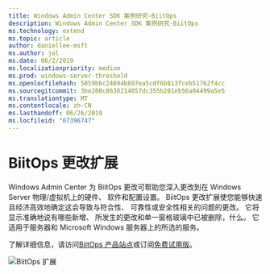 ```yaml
---
title: Windows Admin Center SDK 案例研究-BiitOps
description: Windows Admin Center SDK 案例研究-BiitOps
ms.technology: extend
ms.topic: article
author: daniellee-msft
ms.author: jol
ms.date: 06/2/2019
ms.localizationpriority: medium
ms.prod: windows-server-threshold
ms.openlocfilehash: 5059bbc24894b897ea5cdf6b813fceb51762f4cc
ms.sourcegitcommit: 3be280c8638214857dc355b201eb56a04499a5e5
ms.translationtype: MT
ms.contentlocale: zh-CN
ms.lasthandoff: 06/26/2019
ms.locfileid: "67396747"
---
```

# <a name="biitops-changes-extension"></a>BiitOps 更改扩展

Windows Admin Center 为 BiitOps 更改可帮助您深入更改到在 Windows Server 物理/虚拟机上的硬件、 软件和配置设置。 BiitOps 更改扩展使您能够快速且经济高效地确定这会导致与符合性、 可靠性或安全性相关的问题的更改。 它将显示准确地说有哪些新增、 所发生的更改和单一窗格玻璃中已被删除，什么。 它适用于服务器和 Microsoft Windows 服务器上的所选的服务。

了解详细信息，请访问[BiitOps 产品站点](http://www.biitops.com/solutions/changes-for-wac/)或订阅[免费试用版](http://www.biitops.com/solutions/register-changes-for-wac/)。

![BiitOps 扩展](../../media/extend-case-study-biitops/biitops-1.png)